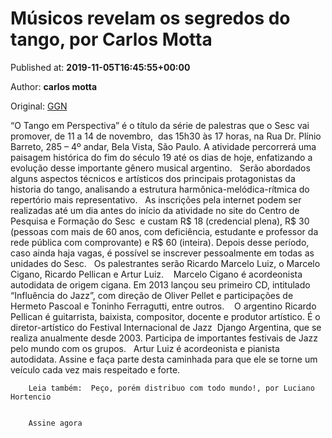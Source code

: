
# Músicos revelam os segredos do tango, por Carlos Motta

Published at: **2019-11-05T16:45:55+00:00**

Author: **carlos motta**

Original: [GGN](https://jornalggn.com.br/musica/musicos-revelam-os-segredos-do-tango/)

“O Tango em Perspectiva” é o título da série de palestras que o Sesc vai promover, de 11 a 14 de novembro,  das 15h30 às 17 horas, na Rua Dr. Plínio Barreto, 285 – 4º andar, Bela Vista, São Paulo. A atividade percorrerá uma paisagem histórica do fim do século 19 até os dias de hoje, enfatizando a evolução desse importante gênero musical argentino.
 
Serão abordados alguns aspectos técnicos e artísticos dos principais protagonistas da historia do tango, analisando a estrutura harmônica-melódica-rítmica do repertório mais representativo.
 
As inscrições pela internet podem ser realizadas até um dia antes do início da atividade no site do Centro de Pesquisa e Formação do Sesc  e custam R$ 18 (credencial plena), R$ 30 (pessoas com mais de 60 anos, com deficiência, estudante e professor da rede pública com comprovante) e R$ 60 (inteira). Depois desse período, caso ainda haja vagas, é possível se inscrever pessoalmente em todas as unidades do Sesc.
 
Os palestrantes serão Ricardo Marcelo Luiz, o Marcelo Cigano, Ricardo Pellican e Artur Luiz. 
 
Marcelo Cigano é acordeonista autodidata de origem cigana. Em 2013 lançou seu primeiro CD, intitulado “Influência do Jazz”, com direção de Oliver Pellet e participações de Hermeto Pascoal e Toninho Ferragutti, entre outros. 
 
O argentino Ricardo Pellican é guitarrista, baixista, compositor, docente e produtor artístico. É o diretor-artístico do Festival Internacional de Jazz  Django Argentina, que se realiza anualmente desde 2003. Participa de importantes festivais de Jazz pelo mundo com os grupos.
 
Artur Luiz é acordeonista e pianista autodidata.
Assine e faça parte desta caminhada para que ele se torne um veículo cada vez mais respeitado e forte.

        Leia também:  Peço, porém distribuo com todo mundo!, por Luciano Hortencio
      

        Assine agora
      

